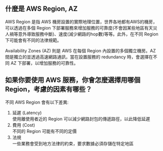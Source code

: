 ## 什麼是 AWS Region, AZ
AWS Region 是指 AWS 機房設置的實際地理位置，世界各地都有AWS的機房，可以透過在多個 Region 下部署服務來增加服務的可靠度(不會因某些地區有天災人禍等意外導致服務中斷)、速度(減少網路的hop數)等等。此外，在不同 Region 下可能會有不同的法律規範。  

Availability Zones (AZ) 則是 AWS 在每個 Region 內設置的多個獨立機房。AZ 間是獨立的並透過高速網路通訊，當在設置服務的 redundancy 時，會選擇在不同 AZ 下部署，以增加服務的可靠性。

## 如果你要使用 AWS 服務，你會怎麼選擇用哪個 Region，考慮的因素有哪些？
不同 AWS Region 會有以下差異:
1. 延遲 (Latency)  
使用離使用者近的 Region 可以減少網路封包的傳遞路徑，以此降低延遲
2. 費用 (Cost)  
不同的 Region 可能有不同的定價
3. 法規  
一些業務會受到地方法律的約束，要求數據必須存儲在特定地區